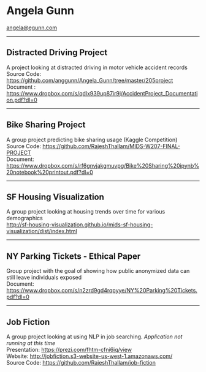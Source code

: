 # Angela Gunn
angela@egunn.com

--------------------------
Distracted Driving Project
--------------------------
A project looking at distracted driving in motor vehicle accident records  
Source Code: https://github.com/anggunn/Angela_Gunn/tree/master/205project  
Document : https://www.dropbox.com/s/qdlx939up87ir9j/AccidentProject_Documentation.pdf?dl=0  

--------------------
Bike Sharing Project
--------------------
A group project predicting bike sharing usage (Kaggle Competition)  
Source Code: https://github.com/RajeshThallam/MIDS-W207-FINAL-PROJECT  
Document: https://www.dropbox.com/s/rf6gnvjakgmuvpg/Bike%20Sharing%20ipynb%20notebook%20printout.pdf?dl=0  


------------------------
SF Housing Visualization
------------------------
A group project looking at housing trends over time for various demographics  
http://sf-housing-visualization.github.io/mids-sf-housing-visualization/dist/index.html  


----------------------------------
NY Parking Tickets - Ethical Paper
----------------------------------
Group project with the goal of showing how public anonymized data can still leave individuals exposed  
Document: https://www.dropbox.com/s/n2zrd9gd4rqpyye/NY%20Parking%20Tickets.pdf?dl=0  


-----------
Job Fiction
-----------
A group project looking at using NLP in job searching. _Application not running at this time_  
Presentation: https://prezi.com/fhtm-cfni6iq/view  
Website: http://jobfiction.s3-website-us-west-1.amazonaws.com/  
Source Code: https://github.com/RajeshThallam/job-fiction  
